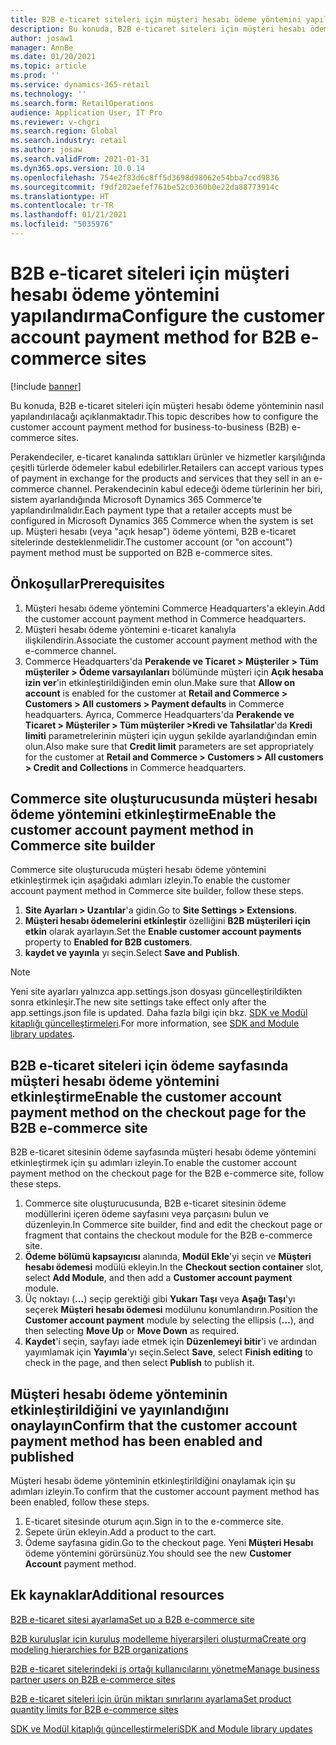```yaml
---
title: B2B e-ticaret siteleri için müşteri hesabı ödeme yöntemini yapılandırma
description: Bu konuda, B2B e-ticaret siteleri için müşteri hesabı ödeme yönteminin nasıl yapılandırılacağı açıklanmaktadır.
author: josaw1
manager: AnnBe
ms.date: 01/20/2021
ms.topic: article
ms.prod: ''
ms.service: dynamics-365-retail
ms.technology: ''
ms.search.form: RetailOperations
audience: Application User, IT Pro
ms.reviewer: v-chgri
ms.search.region: Global
ms.search.industry: retail
ms.author: josaw
ms.search.validFrom: 2021-01-31
ms.dyn365.ops.version: 10.0.14
ms.openlocfilehash: 754e2f83d6c8ff5d3698d98062e54bba7ccd9836
ms.sourcegitcommit: f9df202aefef761be52c0360b0e22da88773914c
ms.translationtype: HT
ms.contentlocale: tr-TR
ms.lasthandoff: 01/21/2021
ms.locfileid: "5035976"
---
```

# <a name="configure-the-customer-account-payment-method-for-b2b-e-commerce-sites"></a><span data-ttu-id="31896-103">B2B e-ticaret siteleri için müşteri hesabı ödeme yöntemini yapılandırma</span><span class="sxs-lookup"><span data-stu-id="31896-103">Configure the customer account payment method for B2B e-commerce sites</span></span>

[!include [banner](../../includes/banner.md)]

<span data-ttu-id="31896-104">Bu konuda, B2B e-ticaret siteleri için müşteri hesabı ödeme yönteminin nasıl yapılandırılacağı açıklanmaktadır.</span><span class="sxs-lookup"><span data-stu-id="31896-104">This topic describes how to configure the customer account payment method for business-to-business (B2B) e-commerce sites.</span></span>

<span data-ttu-id="31896-105">Perakendeciler, e-ticaret kanalında sattıkları ürünler ve hizmetler karşılığında çeşitli türlerde ödemeler kabul edebilirler.</span><span class="sxs-lookup"><span data-stu-id="31896-105">Retailers can accept various types of payment in exchange for the products and services that they sell in an e-commerce channel.</span></span> <span data-ttu-id="31896-106">Perakendecinin kabul edeceği ödeme türlerinin her biri, sistem ayarlandığında Microsoft Dynamics 365 Commerce'te yapılandırılmalıdır.</span><span class="sxs-lookup"><span data-stu-id="31896-106">Each payment type that a retailer accepts must be configured in Microsoft Dynamics 365 Commerce when the system is set up.</span></span> <span data-ttu-id="31896-107">Müşteri hesabı (veya "açık hesap") ödeme yöntemi, B2B e-ticaret sitelerinde desteklenmelidir.</span><span class="sxs-lookup"><span data-stu-id="31896-107">The customer account (or "on account") payment method must be supported on B2B e-commerce sites.</span></span> 

## <a name="prerequisites"></a><span data-ttu-id="31896-108">Önkoşullar</span><span class="sxs-lookup"><span data-stu-id="31896-108">Prerequisites</span></span>

1. <span data-ttu-id="31896-109">Müşteri hesabı ödeme yöntemini Commerce Headquarters'a ekleyin.</span><span class="sxs-lookup"><span data-stu-id="31896-109">Add the customer account payment method in Commerce headquarters.</span></span>
2. <span data-ttu-id="31896-110">Müşteri hesabı ödeme yöntemini e-ticaret kanalıyla ilişkilendirin.</span><span class="sxs-lookup"><span data-stu-id="31896-110">Associate the customer account payment method with the e-commerce channel.</span></span>
3. <span data-ttu-id="31896-111">Commerce Headquarters'da **Perakende ve Ticaret \> Müşteriler \> Tüm müşteriler \> Ödeme varsayılanları** bölümünde müşteri için **Açık hesaba izin ver**'in etkinleştirildiğinden emin olun.</span><span class="sxs-lookup"><span data-stu-id="31896-111">Make sure that **Allow on account** is enabled for the customer at **Retail and Commerce \> Customers \> All customers \> Payment defaults** in Commerce headquarters.</span></span> <span data-ttu-id="31896-112">Ayrıca, Commerce Headquarters'da **Perakende ve Ticaret \> Müşteriler \> Tüm müşteriler \>Kredi ve Tahsilatlar**'da **Kredi limiti** parametrelerinin müşteri için uygun şekilde ayarlandığından emin olun.</span><span class="sxs-lookup"><span data-stu-id="31896-112">Also make sure that **Credit limit** parameters are set appropriately for the customer at **Retail and Commerce \> Customers \> All customers \> Credit and Collections** in Commerce headquarters.</span></span> 

## <a name="enable-the-customer-account-payment-method-in-commerce-site-builder"></a><span data-ttu-id="31896-113">Commerce site oluşturucusunda müşteri hesabı ödeme yöntemini etkinleştirme</span><span class="sxs-lookup"><span data-stu-id="31896-113">Enable the customer account payment method in Commerce site builder</span></span> 

<span data-ttu-id="31896-114">Commerce site oluşturucuda müşteri hesabı ödeme yöntemini etkinleştirmek için aşağıdaki adımları izleyin.</span><span class="sxs-lookup"><span data-stu-id="31896-114">To enable the customer account payment method in Commerce site builder, follow these steps.</span></span>

1. <span data-ttu-id="31896-115">**Site Ayarları \> Uzantılar**'a gidin.</span><span class="sxs-lookup"><span data-stu-id="31896-115">Go to **Site Settings \> Extensions**.</span></span>
1. <span data-ttu-id="31896-116">**Müşteri hesabı ödemelerini etkinleştir** özelliğini **B2B müşterileri için etkin** olarak ayarlayın.</span><span class="sxs-lookup"><span data-stu-id="31896-116">Set the **Enable customer account payments** property to **Enabled for B2B customers**.</span></span> 
1. <span data-ttu-id="31896-117">**kaydet ve yayınla** yı seçin.</span><span class="sxs-lookup"><span data-stu-id="31896-117">Select **Save and Publish**.</span></span>

> [!NOTE]
> <span data-ttu-id="31896-118">Yeni site ayarları yalnızca app.settings.json dosyası güncelleştirildikten sonra etkinleşir.</span><span class="sxs-lookup"><span data-stu-id="31896-118">The new site settings take effect only after the app.settings.json file is updated.</span></span> <span data-ttu-id="31896-119">Daha fazla bilgi için bkz. [SDK ve Modül kitaplığı güncelleştirmeleri](../e-commerce-extensibility/sdk-updates.md).</span><span class="sxs-lookup"><span data-stu-id="31896-119">For more information, see [SDK and Module library updates](../e-commerce-extensibility/sdk-updates.md).</span></span>

## <a name="enable-the-customer-account-payment-method-on-the-checkout-page-for-the-b2b-e-commerce-site"></a><span data-ttu-id="31896-120">B2B e-ticaret siteleri için ödeme sayfasında müşteri hesabı ödeme yöntemini etkinleştirme</span><span class="sxs-lookup"><span data-stu-id="31896-120">Enable the customer account payment method on the checkout page for the B2B e-commerce site</span></span>

<span data-ttu-id="31896-121">B2B e-ticaret sitesinin ödeme sayfasında müşteri hesabı ödeme yöntemini etkinleştirmek için şu adımları izleyin.</span><span class="sxs-lookup"><span data-stu-id="31896-121">To enable the customer account payment method on the checkout page for the B2B e-commerce site, follow these steps.</span></span>

1. <span data-ttu-id="31896-122">Commerce site oluşturucusunda, B2B e-ticaret sitesinin ödeme modüllerini içeren ödeme sayfasını veya parçasını bulun ve düzenleyin.</span><span class="sxs-lookup"><span data-stu-id="31896-122">In Commerce site builder, find and edit the checkout page or fragment that contains the checkout module for the B2B e-commerce site.</span></span>
1. <span data-ttu-id="31896-123">**Ödeme bölümü kapsayıcısı** alanında, **Modül Ekle**'yi seçin ve **Müşteri hesabı ödemesi** modülü ekleyin.</span><span class="sxs-lookup"><span data-stu-id="31896-123">In the **Checkout section container** slot, select **Add Module**, and then add a **Customer account payment** module.</span></span>
1. <span data-ttu-id="31896-124">Üç noktayı (**...**) seçip gerektiği gibi **Yukarı Taşı** veya **Aşağı Taşı**'yı seçerek **Müşteri hesabı ödemesi** modülunu konumlandırın.</span><span class="sxs-lookup"><span data-stu-id="31896-124">Position the **Customer account payment** module by selecting the ellipsis (**...**), and then selecting **Move Up** or **Move Down** as required.</span></span>
1. <span data-ttu-id="31896-125">**Kaydet**'i seçin, sayfayı iade etmek için **Düzenlemeyi bitir**'i ve ardından yayımlamak için **Yayımla**'yı seçin.</span><span class="sxs-lookup"><span data-stu-id="31896-125">Select **Save**, select **Finish editing** to check in the page, and then select **Publish** to publish it.</span></span>

## <a name="confirm-that-the-customer-account-payment-method-has-been-enabled-and-published"></a><span data-ttu-id="31896-126">Müşteri hesabı ödeme yönteminin etkinleştirildiğini ve yayınlandığını onaylayın</span><span class="sxs-lookup"><span data-stu-id="31896-126">Confirm that the customer account payment method has been enabled and published</span></span>

<span data-ttu-id="31896-127">Müşteri hesabı ödeme yönteminin etkinleştirildiğini onaylamak için şu adımları izleyin.</span><span class="sxs-lookup"><span data-stu-id="31896-127">To confirm that the customer account payment method has been enabled, follow these steps.</span></span>

1. <span data-ttu-id="31896-128">E-ticaret sitesinde oturum açın.</span><span class="sxs-lookup"><span data-stu-id="31896-128">Sign in to the e-commerce site.</span></span>
1. <span data-ttu-id="31896-129">Sepete ürün ekleyin.</span><span class="sxs-lookup"><span data-stu-id="31896-129">Add a product to the cart.</span></span>
1. <span data-ttu-id="31896-130">Ödeme sayfasına gidin.</span><span class="sxs-lookup"><span data-stu-id="31896-130">Go to the checkout page.</span></span> <span data-ttu-id="31896-131">Yeni **Müşteri Hesabı** ödeme yöntemini görürsünüz.</span><span class="sxs-lookup"><span data-stu-id="31896-131">You should see the new **Customer Account** payment method.</span></span>

## <a name="additional-resources"></a><span data-ttu-id="31896-132">Ek kaynaklar</span><span class="sxs-lookup"><span data-stu-id="31896-132">Additional resources</span></span>

[<span data-ttu-id="31896-133">B2B e-ticaret sitesi ayarlama</span><span class="sxs-lookup"><span data-stu-id="31896-133">Set up a B2B e-commerce site</span></span>](set-up-b2b-site.md)

[<span data-ttu-id="31896-134">B2B kuruluşlar için kuruluş modelleme hiyerarşileri oluşturma</span><span class="sxs-lookup"><span data-stu-id="31896-134">Create org modeling hierarchies for B2B organizations</span></span>](org-model.md)

[<span data-ttu-id="31896-135">B2B e-ticaret sitelerindeki iş ortağı kullanıcılarını yönetme</span><span class="sxs-lookup"><span data-stu-id="31896-135">Manage business partner users on B2B e-commerce sites</span></span>](manage-b2b-users.md)

[<span data-ttu-id="31896-136">B2B e-ticaret siteleri için ürün miktarı sınırlarını ayarlama</span><span class="sxs-lookup"><span data-stu-id="31896-136">Set product quantity limits for B2B e-commerce sites</span></span>](quantity-limits.md)

[<span data-ttu-id="31896-137">SDK ve Modül kitaplığı güncelleştirmeleri</span><span class="sxs-lookup"><span data-stu-id="31896-137">SDK and Module library updates</span></span>](../e-commerce-extensibility/sdk-updates.md)
